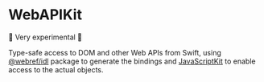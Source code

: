 # WebAPIKit

🚨 Very experimental 🚨

Type-safe access to DOM and other Web APIs from Swift, using [@webref/idl](https://www.npmjs.com/package/@webref/idl) package to generate the bindings and [JavaScriptKit](https://github.com/swiftwasm/JavaScriptKit) to enable access to the actual objects.
